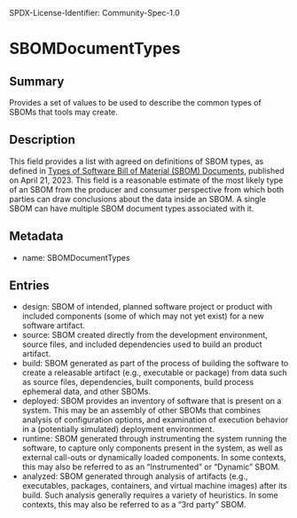 SPDX-License-Identifier: Community-Spec-1.0

# SBOMDocumentTypes

## Summary

Provides a set of values to be used to describe the common types of SBOMs that tools may create.

## Description

This field provides a list with agreed on definitions of SBOM types, as defined in [Types of Software Bill of Material (SBOM) Documents](https://www.cisa.gov/sites/default/files/2023-04/sbom-types-document-508c.pdf), published on April 21, 2023. 
This field is a reasonable estimate of the most likely type of an SBOM from the producer and consumer perspective from which both parties can draw conclusions
about the data inside an SBOM.  A single SBOM can have multiple SBOM document types associated with it.

## Metadata

- name: SBOMDocumentTypes

## Entries

- design: SBOM of intended, planned software project or product with included components (some of which may not yet exist) for a new software artifact.
- source: SBOM created directly from the development environment, source files, and included dependencies used to build an product artifact. 
- build: SBOM generated as part of the process of building the software to create a releasable artifact (e.g., executable or package) from data such as source files, dependencies, built
components, build process ephemeral data, and other SBOMs.
- deployed: SBOM provides an inventory of software that is present on a system. This may be an assembly of other SBOMs that combines analysis of configuration options, and examination
of execution behavior in a (potentially simulated) deployment environment.
- runtime: SBOM generated through instrumenting the system running the software, to capture only components present in the system, as well as external call-outs or dynamically loaded
components. In some contexts, this may also be referred to as an “Instrumented” or “Dynamic” SBOM.
- analyzed: SBOM generated through analysis of artifacts (e.g., executables, packages, containers, and virtual machine images) after its build. Such analysis generally requires a
variety of heuristics. In some contexts, this may also be referred to as a “3rd party” SBOM.
